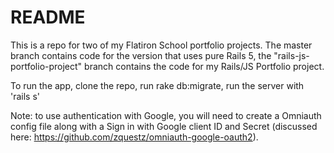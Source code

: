# README

This is a repo for two of my Flatiron School portfolio projects.  The master branch contains code for the version that uses pure Rails 5, the "rails-js-portfolio-project" branch contains the code for my Rails/JS Portfolio project.

To run the app, clone the repo, run rake db:migrate, run the server with 'rails s'

Note: to use authentication with Google, you will need to create a Omniauth config file along with a Sign in with Google client ID and Secret (discussed here: https://github.com/zquestz/omniauth-google-oauth2).
